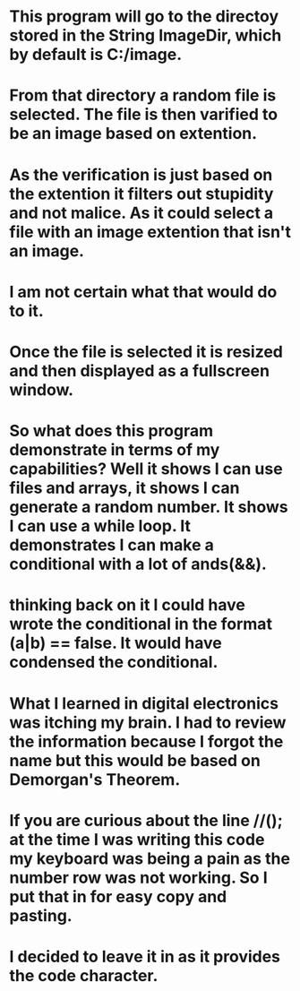 # This program will go to the directoy stored in the String ImageDir, which by default is C:/image.
# From that directory a random file is selected. The file is then varified to be an image based on extention.
# As the verification is just based on the extention it filters out stupidity and not malice. As it could select a file with an image extention that isn't an image.
# I am not certain what that would do to it.
# Once the file is selected it is resized and then displayed as a fullscreen window.

# So what does this program demonstrate in terms of my capabilities? Well it shows I can use files and arrays, it shows I can generate a random number. It shows I can use a while loop. It demonstrates I can make a conditional with a lot of ands(&&).
# thinking back on it I could have wrote the conditional in the format (a|b) == false. It would have condensed the conditional.
# What I learned in digital electronics was itching my brain. I had to review the information because I forgot the name but this would be based on Demorgan's Theorem.

# If you are curious about the line //(); at the time I was writing this code my keyboard was being a pain as the number row was not working. So I put that in for easy copy and pasting.
# I decided to leave it in as it provides the code character.
